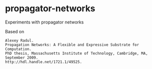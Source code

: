 # propagator-networks
Experiments with propagator networks

Based on
```
Alexey Radul.
Propagation Networks: A Flexible and Expressive Substrate for Computation.
PhD thesis, Massachusetts Institute of Technology, Cambridge, MA, September 2009.
http://hdl.handle.net/1721.1/49525. 
```
